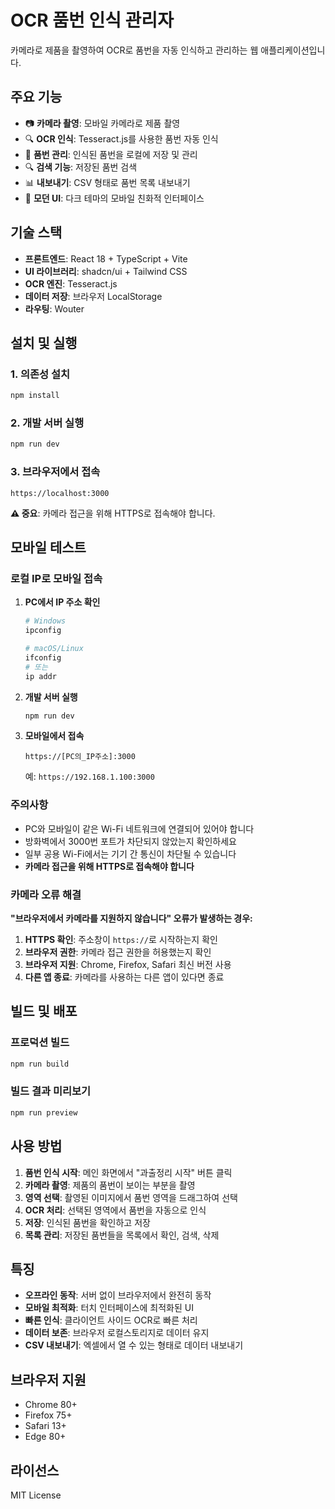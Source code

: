 # OCR 품번 인식 관리자

카메라로 제품을 촬영하여 OCR로 품번을 자동 인식하고 관리하는 웹 애플리케이션입니다.

## 주요 기능

- 📷 **카메라 촬영**: 모바일 카메라로 제품 촬영
- 🔍 **OCR 인식**: Tesseract.js를 사용한 품번 자동 인식
- 📝 **품번 관리**: 인식된 품번을 로컬에 저장 및 관리
- 🔍 **검색 기능**: 저장된 품번 검색
- 📊 **내보내기**: CSV 형태로 품번 목록 내보내기
- 🎨 **모던 UI**: 다크 테마의 모바일 친화적 인터페이스

## 기술 스택

- **프론트엔드**: React 18 + TypeScript + Vite
- **UI 라이브러리**: shadcn/ui + Tailwind CSS
- **OCR 엔진**: Tesseract.js
- **데이터 저장**: 브라우저 LocalStorage
- **라우팅**: Wouter

## 설치 및 실행

### 1. 의존성 설치
```bash
npm install
```

### 2. 개발 서버 실행
```bash
npm run dev
```

### 3. 브라우저에서 접속
```
https://localhost:3000
```

**⚠️ 중요**: 카메라 접근을 위해 HTTPS로 접속해야 합니다.

## 모바일 테스트

### 로컬 IP로 모바일 접속

1. **PC에서 IP 주소 확인**
   ```bash
   # Windows
   ipconfig
   
   # macOS/Linux
   ifconfig
   # 또는
   ip addr
   ```

2. **개발 서버 실행**
   ```bash
   npm run dev
   ```

3. **모바일에서 접속**
   ```
   https://[PC의_IP주소]:3000
   ```
   예: `https://192.168.1.100:3000`

### 주의사항

- PC와 모바일이 같은 Wi-Fi 네트워크에 연결되어 있어야 합니다
- 방화벽에서 3000번 포트가 차단되지 않았는지 확인하세요
- 일부 공용 Wi-Fi에서는 기기 간 통신이 차단될 수 있습니다
- **카메라 접근을 위해 HTTPS로 접속해야 합니다**

### 카메라 오류 해결

**"브라우저에서 카메라를 지원하지 않습니다" 오류가 발생하는 경우:**

1. **HTTPS 확인**: 주소창이 `https://`로 시작하는지 확인
2. **브라우저 권한**: 카메라 접근 권한을 허용했는지 확인
3. **브라우저 지원**: Chrome, Firefox, Safari 최신 버전 사용
4. **다른 앱 종료**: 카메라를 사용하는 다른 앱이 있다면 종료

## 빌드 및 배포

### 프로덕션 빌드
```bash
npm run build
```

### 빌드 결과 미리보기
```bash
npm run preview
```

## 사용 방법

1. **품번 인식 시작**: 메인 화면에서 "과출정리 시작" 버튼 클릭
2. **카메라 촬영**: 제품의 품번이 보이는 부분을 촬영
3. **영역 선택**: 촬영된 이미지에서 품번 영역을 드래그하여 선택
4. **OCR 처리**: 선택된 영역에서 품번을 자동으로 인식
5. **저장**: 인식된 품번을 확인하고 저장
6. **목록 관리**: 저장된 품번들을 목록에서 확인, 검색, 삭제

## 특징

- **오프라인 동작**: 서버 없이 브라우저에서 완전히 동작
- **모바일 최적화**: 터치 인터페이스에 최적화된 UI
- **빠른 인식**: 클라이언트 사이드 OCR로 빠른 처리
- **데이터 보존**: 브라우저 로컬스토리지로 데이터 유지
- **CSV 내보내기**: 엑셀에서 열 수 있는 형태로 데이터 내보내기

## 브라우저 지원

- Chrome 80+
- Firefox 75+
- Safari 13+
- Edge 80+

## 라이선스

MIT License 